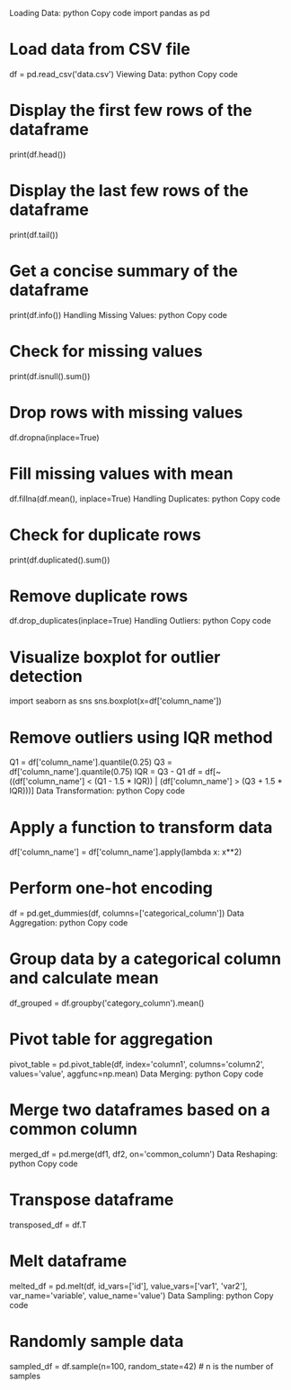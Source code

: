 Loading Data:
python
Copy code
import pandas as pd

# Load data from CSV file
df = pd.read_csv('data.csv')
Viewing Data:
python
Copy code
# Display the first few rows of the dataframe
print(df.head())

# Display the last few rows of the dataframe
print(df.tail())

# Get a concise summary of the dataframe
print(df.info())
Handling Missing Values:
python
Copy code
# Check for missing values
print(df.isnull().sum())

# Drop rows with missing values
df.dropna(inplace=True)

# Fill missing values with mean
df.fillna(df.mean(), inplace=True)
Handling Duplicates:
python
Copy code
# Check for duplicate rows
print(df.duplicated().sum())

# Remove duplicate rows
df.drop_duplicates(inplace=True)
Handling Outliers:
python
Copy code
# Visualize boxplot for outlier detection
import seaborn as sns
sns.boxplot(x=df['column_name'])

# Remove outliers using IQR method
Q1 = df['column_name'].quantile(0.25)
Q3 = df['column_name'].quantile(0.75)
IQR = Q3 - Q1
df = df[~((df['column_name'] < (Q1 - 1.5 * IQR)) | (df['column_name'] > (Q3 + 1.5 * IQR)))]
Data Transformation:
python
Copy code
# Apply a function to transform data
df['column_name'] = df['column_name'].apply(lambda x: x**2)

# Perform one-hot encoding
df = pd.get_dummies(df, columns=['categorical_column'])
Data Aggregation:
python
Copy code
# Group data by a categorical column and calculate mean
df_grouped = df.groupby('category_column').mean()

# Pivot table for aggregation
pivot_table = pd.pivot_table(df, index='column1', columns='column2', values='value', aggfunc=np.mean)
Data Merging:
python
Copy code
# Merge two dataframes based on a common column
merged_df = pd.merge(df1, df2, on='common_column')
Data Reshaping:
python
Copy code
# Transpose dataframe
transposed_df = df.T

# Melt dataframe
melted_df = pd.melt(df, id_vars=['id'], value_vars=['var1', 'var2'], var_name='variable', value_name='value')
Data Sampling:
python
Copy code
# Randomly sample data
sampled_df = df.sample(n=100, random_state=42)  # n is the number of samples